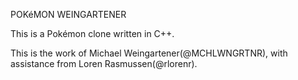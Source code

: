 POKéMON WEINGARTENER

This is a Pokémon clone written in C++.

This is the work of Michael Weingartener(@MCHLWNGRTNR), with assistance from Loren Rasmussen(@rlorenr).
